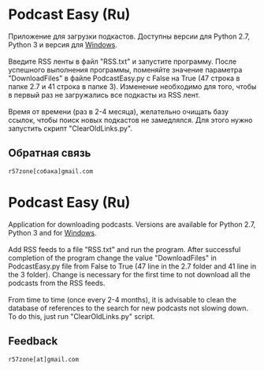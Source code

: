 # Podcast Easy (Ru)
Приложение для загрузки подкастов. Доступны версии для Python 2.7, Python 3 и версия для [Windows](https://github.com/r57zone/Podcast-Easy-for-Windows).
<br><br>
Введите RSS ленты в файл "RSS.txt" и запустите программу. После успешного выполнения программы, поменяйте значение параметра "DownloadFiles" в файле PodcastEasy.py с False на True (47 строка в папке 2.7 и 41 строка в папке 3). Изменение необходимо для того, чтобы в первый раз не загружались все подкасты из RSS лент.
<br><br>
Время от времени (раз в 2-4 месяца), желательно очищать базу ссылок, чтобы поиск новых подкастов не замедлялся. Для этого нужно запустить скрипт "ClearOldLinks.py".
## Обратная связь
`r57zone[собака]gmail.com`
# Podcast Easy (Ru)
Application for downloading podcasts. Versions are available for Python 2.7, Python 3 and for [Windows](https://github.com/r57zone/Podcast-Easy-for-Windows).
<br><br>
Add RSS feeds to a file "RSS.txt" and run the program. After successful completion of the program change the value "DownloadFiles" in PodcastEasy.py file from False to True (47 line in the 2.7 folder and 41 line in the 3 folder). Change is necessary for the first time to not download all the podcasts from the RSS feeds.
<br><br>
From time to time (once every 2-4 months), it is advisable to clean the database of references to the search for new podcasts not slowing down. To do this, just run "ClearOldLinks.py" script.

## Feedback
`r57zone[at]gmail.com`
